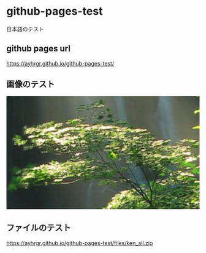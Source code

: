 # github-pages-test

日本語のテスト

## github pages url

https://ayhrgr.github.io/github-pages-test/

## 画像のテスト

![picture 1](images/258b2dcd8bd72ce9f8c7a8124361e6759a1c69c5565dcc1887a5be29753ea0c0.png)  


## ファイルのテスト

https://ayhrgr.github.io/github-pages-test/files/ken_all.zip

